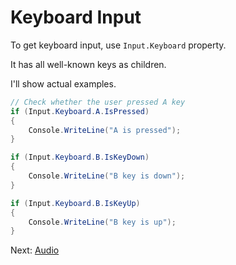 # Keyboard Input


To get keyboard input, use `Input.Keyboard` property.

It has all well-known keys as children.

I'll show actual examples.

```cs
// Check whether the user pressed A key
if (Input.Keyboard.A.IsPressed)
{
	Console.WriteLine("A is pressed");
}

if (Input.Keyboard.B.IsKeyDown)
{
	Console.WriteLine("B key is down");
}

if (Input.Keyboard.B.IsKeyUp)
{
	Console.WriteLine("B key is up");
}
```

Next: [Audio](../audio.md)
